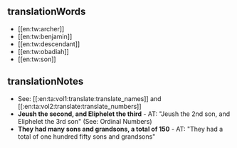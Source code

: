 ## translationWords

* [[en:tw:archer]]
* [[en:tw:benjamin]]
* [[en:tw:descendant]]
* [[en:tw:obadiah]]
* [[en:tw:son]]

## translationNotes

* See: [[:en:ta:vol1:translate:translate_names]] and [[:en:ta:vol2:translate:translate_numbers]]
* **Jeush the second, and Eliphelet the third** - AT: "Jeush the 2nd son, and Eliphelet the 3rd son" (See: Ordinal Numbers)
* **They had many sons and grandsons, a total of 150** - AT: "They had a total of one hundred fifty sons and grandsons"
